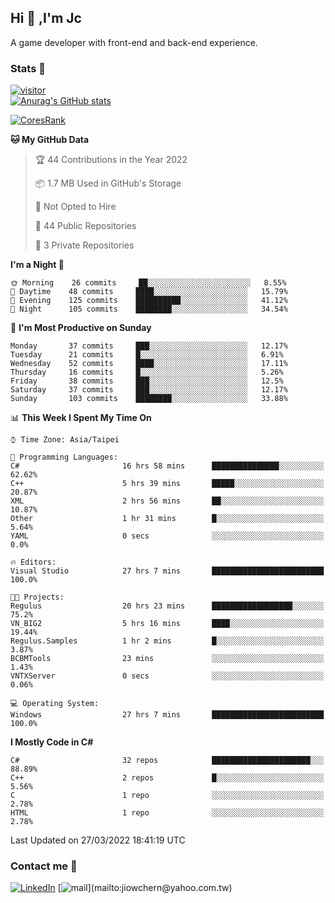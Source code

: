 ## Hi 👋 ,I'm Jc  

A game developer with front-end and back-end experience.  

### Stats  📝
[![visitor](https://visitor-badge.glitch.me/badge?page_id=jiowchern.jiowchern&style=flat-square&color=0088cc)](https://visitor-badge.glitch.me/badge?page_id=jiowchern.jiowchern&style=flat-square&color=0088cc)  
[![Anurag's GitHub stats](https://github-readme-stats.vercel.app/api?username=jiowchern&count_private=true&&show_icons=true)](https://github.com/anuraghazra/github-readme-stats)  
<!-- [![trophy](https://github-profile-trophy.vercel.app/?username=jiowchern)](https://github.com/ryo-ma/github-profile-trophy)   -->
[![CoresRank](https://cr-ss-service.azurewebsites.net/api/ScreenShot?widget=summary&username=jiowchern)](https://cr-ss-service.azurewebsites.net/api/ScreenShot?widget=summary&username=jiowchern)


<!--START_SECTION:waka-->
**🐱 My GitHub Data** 

> 🏆 44 Contributions in the Year 2022
 > 
> 📦 1.7 MB Used in GitHub's Storage 
 > 
> 🚫 Not Opted to Hire
 > 
> 📜 44 Public Repositories 
 > 
> 🔑 3 Private Repositories  
 > 
**I'm a Night 🦉** 

```text
🌞 Morning    26 commits     ██░░░░░░░░░░░░░░░░░░░░░░░   8.55% 
🌆 Daytime    48 commits     ████░░░░░░░░░░░░░░░░░░░░░   15.79% 
🌃 Evening    125 commits    ██████████░░░░░░░░░░░░░░░   41.12% 
🌙 Night      105 commits    ████████░░░░░░░░░░░░░░░░░   34.54%

```
📅 **I'm Most Productive on Sunday** 

```text
Monday       37 commits     ███░░░░░░░░░░░░░░░░░░░░░░   12.17% 
Tuesday      21 commits     █░░░░░░░░░░░░░░░░░░░░░░░░   6.91% 
Wednesday    52 commits     ████░░░░░░░░░░░░░░░░░░░░░   17.11% 
Thursday     16 commits     █░░░░░░░░░░░░░░░░░░░░░░░░   5.26% 
Friday       38 commits     ███░░░░░░░░░░░░░░░░░░░░░░   12.5% 
Saturday     37 commits     ███░░░░░░░░░░░░░░░░░░░░░░   12.17% 
Sunday       103 commits    ████████░░░░░░░░░░░░░░░░░   33.88%

```


📊 **This Week I Spent My Time On** 

```text
⌚︎ Time Zone: Asia/Taipei

💬 Programming Languages: 
C#                       16 hrs 58 mins      ███████████████░░░░░░░░░░   62.62% 
C++                      5 hrs 39 mins       █████░░░░░░░░░░░░░░░░░░░░   20.87% 
XML                      2 hrs 56 mins       ██░░░░░░░░░░░░░░░░░░░░░░░   10.87% 
Other                    1 hr 31 mins        █░░░░░░░░░░░░░░░░░░░░░░░░   5.64% 
YAML                     0 secs              ░░░░░░░░░░░░░░░░░░░░░░░░░   0.0%

🔥 Editors: 
Visual Studio            27 hrs 7 mins       █████████████████████████   100.0%

🐱‍💻 Projects: 
Regulus                  20 hrs 23 mins      ██████████████████░░░░░░░   75.2% 
VN_BIG2                  5 hrs 16 mins       ████░░░░░░░░░░░░░░░░░░░░░   19.44% 
Regulus.Samples          1 hr 2 mins         █░░░░░░░░░░░░░░░░░░░░░░░░   3.87% 
BCBMTools                23 mins             ░░░░░░░░░░░░░░░░░░░░░░░░░   1.43% 
VNTXServer               0 secs              ░░░░░░░░░░░░░░░░░░░░░░░░░   0.06%

💻 Operating System: 
Windows                  27 hrs 7 mins       █████████████████████████   100.0%

```

**I Mostly Code in C#** 

```text
C#                       32 repos            ██████████████████████░░░   88.89% 
C++                      2 repos             █░░░░░░░░░░░░░░░░░░░░░░░░   5.56% 
C                        1 repo              ░░░░░░░░░░░░░░░░░░░░░░░░░   2.78% 
HTML                     1 repo              ░░░░░░░░░░░░░░░░░░░░░░░░░   2.78%

```



 Last Updated on 27/03/2022 18:41:19 UTC
<!--END_SECTION:waka-->



### Contact me 💬
[![LinkedIn](https://img.shields.io/badge/-JiowchernChen-0077B5?style==flat-square&logo=LinkedIn&logoColor=white)](https://www.linkedin.com/in/jiowchern-chen-4aaa90b7/) [![mail](https://img.shields.io/badge/-jiowchern%40yahoo.com.tw-blueviolet?style=flat-square&logo=yahoo!)](mailto:jiowchern@yahoo.com.tw)    

<!-- [![Linkedin Badge](https://img.shields.io/badge/-LinkedIn-blue?style=flat-square&logo=Linkedin&logoColor=white&link=https://www.linkedin.com/in/jiowchern-chen-4aaa90b7/)](https://www.linkedin.com/in/jiowchern-chen-4aaa90b7/) -->


<!--
**jiowchern/jiowchern** is a ✨ _special_ ✨ repository because its `README.md` (this file) appears on your GitHub profile.

Here are some ideas to get you started:

- 🔭 I’m currently working on ...
- 🌱 I’m currently learning ...
- 👯 I’m looking to collaborate on ...
- 🤔 I’m looking for help with ...
- 💬 Ask me about ...
- 📫 How to reach me: ...
- 😄 Pronouns: ...
- ⚡ Fun fact: ...
-->
